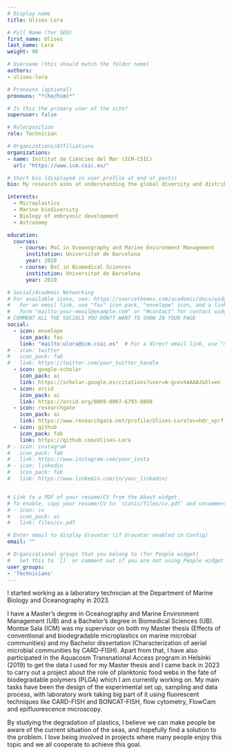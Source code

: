 ```yaml
---
# Display name
title: Ulises Lora

# Full Name (for SEO)
first_name: Ulises
last_name: Lora
weight: 90

# Username (this should match the folder name)
authors:
- ulises-lora

# Pronouns (optional)
pronouns: "*(he/him)*"

# Is this the primary user of the site?
superuser: false

# Role/position
role: Technician

# Organizations/Affiliations
organizations:
- name: Institut de Ciències del Mar (ICM-CSIC)
  url: "https://www.icm.csic.es/"

# Short bio (displayed in user profile at end of posts)
bio: My research aims at understanding the global diversity and distribution of eukaryotic and prokaryotic microbes associated to **microplastics** employing curated phylogenetic frameworks focusing on novel environmental taxa.

interests:
  - Microplastics
  - Marine biodiversity
  - Biology of embryonic development
  - Astronomy

education:
  courses:
    - course: MsC in Oceanography and Marine Environment Management
      institution: Universitat de Barcelona
      year: 2020
    - course: BsC in Biomedical Sciences
      institution: Universitat de Barcelona
      year: 2019

# Social/Academic Networking
# For available icons, see: https://sourcethemes.com/academic/docs/widgets/#icons
#   For an email link, use "fas" icon pack, "envelope" icon, and a link in the
#   form "mailto:your-email@example.com" or "#contact" for contact widget.
# COMMENT ALL THE SOCIALS YOU DON?T WANT TO SHOW IN YOUR PAGE
social:
  - icon: envelope
    icon_pack: fas
    link: "mailto:ulora@icm.csic.es"  # For a direct email link, use "mailto:test@example.org".
# - icon: twitter
#   icon_pack: fab
#   link: https://twitter.com/your_twitter_handle
  - icon: google-scholar
    icon_pack: ai
    link: https://scholar.google.es/citations?user=A-gcev4AAAAJ&hl=en
  - icon: orcid
    icon_pack: ai
    link: https://orcid.org/0009-0007-6793-8860
  - icon: researchgate
    icon_pack: ai
    link: https://www.researchgate.net/profile/Ulises-Lora?ev=hdr_xprf
  - icon: github
    icon_pack: fab
    link: https://github.com/Ulises-Lora
# - icon: instagram
#   icon_pack: fab
#   link: https://www.instagram.com/your_insta
# - icon: linkedin
#   icon_pack: fab
#   link: https://www.linkedin.com/in/your_linkedin/


# Link to a PDF of your resume/CV from the About widget.
# To enable, copy your resume/CV to `static/files/cv.pdf` and uncomment the lines below.
# - icon: cv
#   icon_pack: ai
#   link: files/cv.pdf

# Enter email to display Gravatar (if Gravatar enabled in Config)
email: ""

# Organizational groups that you belong to (for People widget)
#   Set this to `[]` or comment out if you are not using People widget.
user_groups:
- 'Technicians'
---
```



I started working as a laboratory technician at the Department of Marine Biology and
Oceanography in 2023.

I have a Master’s degree in Oceanography and Marine Environment Management (UB) and 
a Bachelor’s degree in Biomedical Sciences (UB). Montse Sala (ICM) was my 
supervisor on both my Master thesis (Effects of conventional and biodegradable 
microplastics on marine microbial communities) and my Bachelor dissertation 
(Characterization of aerial microbial communities by CARD-FISH). Apart from that, I 
have also participated in the Aquacosm Transnational Access program in Helsinki (2019) 
to get the data I used for my Master thesis and I came back in 2023 to carry out a project
about the role of planktonic food webs in the fate of biodegradable polymers (PLGA)
which I am currently working on. My main tasks have been the design of the
experimental set up, sampling and data process, with laboratory work taking big part of
it using fluorescent techniques like CARD-FISH and BONCAT-FISH, flow cytometry,
FlowCam and epifluorescence microscopy.

By studying the degradation of plastics, I believe we can make people be aware of the
current situation of the seas, and hopefully find a solution to the problem. I love being
involved in projects where many people enjoy this topic and we all cooperate to 
achieve this goal.

